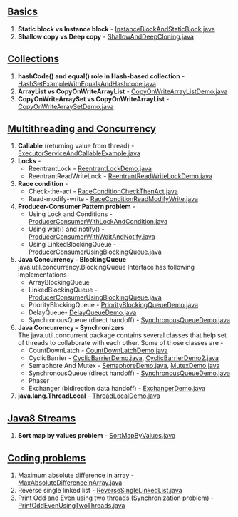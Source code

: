 ## [Basics](https://github.com/thedevd/techBlog/tree/master/javaexamples/src/main/java/com/thedevd/javaexamples/basic)
1. **Static block vs Instance block** - [InstanceBlockAndStaticBlock.java](https://github.com/thedevd/techBlog/blob/master/javaexamples/src/main/java/com/thedevd/javaexamples/basic/InstanceBlockAndStaticBlock.java)
2. **Shallow copy vs Deep copy** - [ShallowAndDeepCloning.java](https://github.com/thedevd/techBlog/blob/master/javaexamples/src/main/java/com/thedevd/javaexamples/basic/ShallowAndDeepCloning.java)

## [Collections](https://github.com/thedevd/techBlog/tree/master/javaexamples/src/main/java/com/thedevd/javaexamples/collection)
1. **hashCode() and equal() role in Hash-based collection** - [HashSetExampleWithEqualsAndHashcode.java](https://github.com/thedevd/techBlog/blob/master/javaexamples/src/main/java/com/thedevd/javaexamples/collection/HashSetExampleWithEqualsAndHashcode.java)
2. **ArrayList vs CopyOnWriteArrayList** - [CopyOnWriteArrayListDemo.java](https://github.com/thedevd/techBlog/blob/master/javaexamples/src/main/java/com/thedevd/javaexamples/collection/CopyOnWriteArrayListDemo.java)
3. **CopyOnWriteArraySet vs CopyOnWriteArrayList** - [CopyOnWriteArraySetDemo.java](https://github.com/thedevd/techBlog/blob/master/javaexamples/src/main/java/com/thedevd/javaexamples/collection/CopyOnWriteArraySetDemo.java)

## [Multithreading and Concurrency](https://github.com/thedevd/techBlog/tree/master/javaexamples/src/main/java/com/thedevd/javaexamples/multithreading)
1. **Callable** (returning value from thread) - [ExecutorServiceAndCallableExample.java](https://github.com/thedevd/techBlog/blob/master/javaexamples/src/main/java/com/thedevd/javaexamples/multithreading/ExecutorServiceAndCallableExample.java)
2. **Locks** -
   * ReentrantLock - [ReentrantLockDemo.java](https://github.com/thedevd/techBlog/blob/master/javaexamples/src/main/java/com/thedevd/javaexamples/multithreading/ReentrantLockDemo.java)
   * ReentrantReadWriteLock - [ReentrantReadWriteLockDemo.java](https://github.com/thedevd/techBlog/blob/master/javaexamples/src/main/java/com/thedevd/javaexamples/multithreading/ReentrantReadWriteLockDemo.java)
3. **Race condition** -
   * Check-the-act - [RaceConditionCheckThenAct.java](https://github.com/thedevd/techBlog/blob/master/javaexamples/src/main/java/com/thedevd/javaexamples/multithreading/RaceConditionCheckThenAct.java)
   * Read-modify-write - [RaceConditionReadModifyWrite.java](https://github.com/thedevd/techBlog/blob/master/javaexamples/src/main/java/com/thedevd/javaexamples/multithreading/RaceConditionReadModifyWrite.java)
4. **Producer-Consumer Pattern problem** -
   * Using Lock and Conditions - [ProducerConsumerWithLockAndCondition.java](https://github.com/thedevd/techBlog/blob/master/javaexamples/src/main/java/com/thedevd/javaexamples/multithreading/ProducerConsumerWithLockAndCondition.java)
   * Using wait() and notify() - [ProducerConsumerWithWaitAndNotify.java](https://github.com/thedevd/techBlog/blob/master/javaexamples/src/main/java/com/thedevd/javaexamples/multithreading/ProducerConsumerWithWaitAndNotify.java)
   * Using LinkedBlockingQueue - [ProducerConsumerUsingBlockingQueue.java](https://github.com/thedevd/techBlog/blob/master/javaexamples/src/main/java/com/thedevd/javaexamples/multithreading/ProducerConsumerUsingBlockingQueue.java)
 5. **Java Concurrency - BlockingQueue**\
 java.util.concurrency.BlockingQueue Interface has following implementations-
    * ArrayBlockingQueue
    * LinkedBlockingQueue - [ProducerConsumerUsingBlockingQueue.java](https://github.com/thedevd/techBlog/blob/master/javaexamples/src/main/java/com/thedevd/javaexamples/multithreading/ProducerConsumerUsingBlockingQueue.java)
    * PriorityBlockingQueue - [PriorityBlockingQueueDemo.java](https://github.com/thedevd/techBlog/blob/master/javaexamples/src/main/java/com/thedevd/javaexamples/multithreading/PriorityBlockingQueueDemo.java)
    * DelayQueue- [DelayQueueDemo.java](https://github.com/thedevd/techBlog/blob/master/javaexamples/src/main/java/com/thedevd/javaexamples/multithreading/DelayQueueDemo.java)
    * SynchronousQueue (direct handoff) - [SynchronousQueueDemo.java](https://github.com/thedevd/techBlog/blob/master/javaexamples/src/main/java/com/thedevd/javaexamples/multithreading/SynchronousQueueDemo.java)
 6. **Java Concurrency – Synchronizers**\
The java.util.concurrent package contains several classes that help set of threads to collaborate with each other. Some of those classes are -
    * CountDownLatch - [CountDownLatchDemo.java](https://github.com/thedevd/techBlog/blob/master/javaexamples/src/main/java/com/thedevd/javaexamples/multithreading/CountDownLatchDemo.java)
    * CyclicBarrier - [CyclicBarrierDemo.java](https://github.com/thedevd/techBlog/blob/master/javaexamples/src/main/java/com/thedevd/javaexamples/multithreading/CyclicBarrierDemo.java),  [CyclicBarrierDemo2.java](https://github.com/thedevd/techBlog/blob/master/javaexamples/src/main/java/com/thedevd/javaexamples/multithreading/CyclicBarrierDemo2.java)
    * Semaphore And Mutex - [SemaphoreDemo.java](https://github.com/thedevd/techBlog/blob/master/javaexamples/src/main/java/com/thedevd/javaexamples/multithreading/SemaphoreDemo.java), [MutexDemo.java](https://github.com/thedevd/techBlog/blob/master/javaexamples/src/main/java/com/thedevd/javaexamples/multithreading/MutexDemo.java)
    * SynchronousQueue (direct handoff) - [SynchronousQueueDemo.java](https://github.com/thedevd/techBlog/blob/master/javaexamples/src/main/java/com/thedevd/javaexamples/multithreading/SynchronousQueueDemo.java)
    * Phaser
    * Exchanger (bidirection data handoff) - [ExchangerDemo.java](https://github.com/thedevd/techBlog/blob/master/javaexamples/src/main/java/com/thedevd/javaexamples/multithreading/ExchangerDemo.java)
7. **java.lang.ThreadLocal** - [ThreadLocalDemo.java](https://github.com/thedevd/techBlog/blob/master/javaexamples/src/main/java/com/thedevd/javaexamples/multithreading/ThreadLocalDemo.java)
    
 ## [Java8 Streams](https://github.com/thedevd/techBlog/tree/master/javaexamples/src/main/java/com/thedevd/javaexamples/streams)
 1. **Sort map by values problem** - [SortMapByValues.java](https://github.com/thedevd/techBlog/blob/master/javaexamples/src/main/java/com/thedevd/javaexamples/streams/SortMapByValues.java)
 
 ## [Coding problems](https://github.com/thedevd/techBlog/tree/master/javaexamples/src/main/java/com/thedevd/javaexamples/algorithms)
 1. Maximum absolute difference in array - [MaxAbsoluteDifferenceInArray.java](https://github.com/thedevd/techBlog/blob/master/javaexamples/src/main/java/com/thedevd/javaexamples/algorithms/MaxAbsoluteDifferenceInArray.java)
 2. Reverse single linked list - [ReverseSingleLinkedList.java](https://github.com/thedevd/techBlog/blob/master/javaexamples/src/main/java/com/thedevd/javaexamples/algorithms/ReverseSingleLinkedList.java)
 3. Print Odd and Even using two threads (Synchronization problem) - [PrintOddEvenUsingTwoThreads.java](https://github.com/thedevd/techBlog/blob/master/javaexamples/src/main/java/com/thedevd/javaexamples/algorithms/PrintOddEvenUsingTwoThreads.java)

